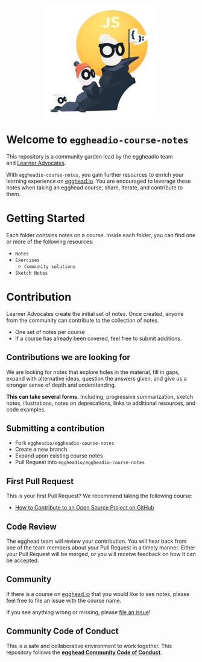 <div align="center">
  <img
    height="300"
    width="300"
    alt="Awesome Cheatsheets Logo"
    src="https://raw.githubusercontent.com/laurosilvacom/awesomecheatsheets/master/static/icon.png"
    align="center"
  />
</div>

# Welcome to `eggheadio-course-notes`

This repository is a community garden lead by the eggheadio team and [Learner Advocates](https://howtoegghead.com/advocate).

With `eggheadio-course-notes`, you gain further resources to enrich your learning experience on [egghead.io](http://egghead.io/).
You are encouraged to leverage these notes when taking an egghead course, share, iterate, and contribute to them.

# Getting Started

Each folder contains notes on a course. Inside each folder, you can find one or more of the following resources:

- `Notes`
- `Exercises`
  - `Community solutions`
- `Sketch Notes`

# Contribution

Learner Advocates create the initial set of notes. Once created, anyone from the community can contribute to the collection of notes.

- One set of notes per course
- If a course has already been covered, feel free to submit additions.

## Contributions we are looking for

We are looking for notes that explore holes in the material, fill in gaps, expand with alternative ideas, question the answers given, and give us a stronger sense of depth and understanding.

**This can take several forms.** Including, progressive summarization, sketch notes, illustrations, notes on deprecations, links to additional resources, and code examples.

## Submitting a contribution

- Fork `eggheadio/eggheadio-course-notes`
- Create a new branch
- Expand upon existing course notes
- Pull Request into `eggheadio/eggheadio-course-notes`

## First Pull Request

This is your first Pull Request? We recommend taking the following course:

- [How to Contribute to an Open Source Project on GitHub](https://egghead.io/courses/how-to-contribute-to-an-open-source-project-on-github)

## Code Review

The egghead team will review your contribution. You will hear back from one of the team members about your Pull Request in a timely manner. Either your Pull Request will be merged, or you will receive feedback on how it can be accepted.

## Community

If there is a course on [egghead.io](http://egghead.io/) that you would like to see notes, please feel free to file an issue with the course name.

If you see anything wrong or missing, please [file an issue](https://github.com/eggheadio/eggheadio-course-notes/issues/new)!

## Community Code of Conduct

This is a safe and collaborative environment to work together. This repository follows the **[egghead Community Code of Conduct](https://howtoegghead.com/code-of-conduct/)**.
